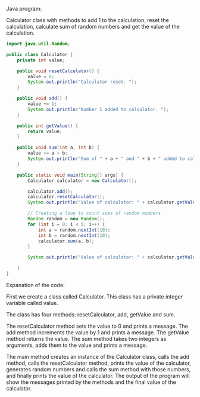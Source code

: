 Java program:

Calculator class with methods to add 1 to the calculation, reset the calculation, 
calculate sum of random numbers and get the value of the calculation.

```java
import java.util.Random;

public class Calculator {
    private int value;

    public void resetCalculator() {
        value = 0;
        System.out.println("Calculator reset. ");
    }

    public void add() {
        value += 1;
        System.out.println("Number 1 added to calculator. ");
    }

    public int getValue() {
        return value;
    }

    public void sum(int a, int b) {
        value += a + b;
        System.out.println("Sum of " + a + " and " + b + " added to calculator.");
    }

    public static void main(String[] args) {
        Calculator calculator = new Calculator();

        calculator.add();
        calculator.resetCalculator();
        System.out.println("Value of calculator: " + calculator.getValue());

        // Creating a loop to count sums of random numbers
        Random random = new Random();
        for (int i = 0; i < 5; i++) {
            int a = random.nextInt(10);
            int b = random.nextInt(10);
            calculator.sum(a, b);
        }

        System.out.println("Value of calculator: " + calculator.getValue());

    }
}
```

Expanation of the code:

First we create a class called Calculator. This class has a private integer variable called value. 

The class has four methods: resetCalculator, add, getValue and sum. 

The resetCalculator method sets the value to 0 and prints a message. 
The add method increments the value by 1 and prints a message. The getValue method returns the value. 
The sum method takes two integers as arguments, adds them to the value and prints a message. 

The main method creates an instance of the Calculator class, calls the add method, 
calls the resetCalculator method, prints the value of the calculator, generates random numbers and calls the sum method with those numbers, 
and finally prints the value of the calculator. The output of the program will show the messages printed 
by the methods and the final value of the calculator.